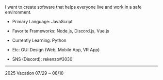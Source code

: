 I want to create software that helps everyone live and work in a safe environment.

- Primary Language: JavaScript
- Favorite Frameworks: Node.js, Discord.js, Vue.js
- Currently Learning: Python
- Etc: GUI Design (Web, Mobile App, VR App)

- SNS (Discord): rekenzo#3030

---
2025 Vacation 07/29 ~ 08/10
